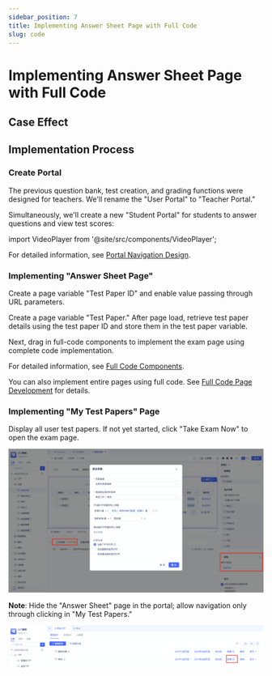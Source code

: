 ```yaml
---
sidebar_position: 7
title: Implementing Answer Sheet Page with Full Code
slug: code
---
```

# Implementing Answer Sheet Page with Full Code

## Case Effect

<VideoPlayer relatePath="/docs/tutorial/code_effect.mp4" />

## Implementation Process

### Create Portal

The previous question bank, test creation, and grading functions were designed for teachers. We'll rename the "User Portal" to "Teacher Portal."

Simultaneously, we'll create a new "Student Portal" for students to answer questions and view test scores:

import VideoPlayer from '@site/src/components/VideoPlayer';

<VideoPlayer relatePath="/docs/tutorial/code_create_shell.mp4" />

For detailed information, see [Portal Navigation Design](../../devguide/shell-and-page/portal-navigation-design).

### Implementing "Answer Sheet Page"

Create a page variable "Test Paper ID" and enable value passing through URL parameters.

Create a page variable "Test Paper." After page load, retrieve test paper details using the test paper ID and store them in the test paper variable.

<VideoPlayer relatePath="/docs/tutorial/code_page_var.mp4" />

Next, drag in full-code components to implement the exam page using complete code implementation.

<VideoPlayer relatePath="/docs/tutorial/code_component.mp4" />

For detailed information, see [Full Code Components](../../devguide/fullcode-ui-components-in-pages/ui-component-interface-specifications).

You can also implement entire pages using full code. See [Full Code Page Development](../../devguide/shell-and-page/full-code-page-development) for details.

### Implementing "My Test Papers" Page

Display all user test papers. If not yet started, click "Take Exam Now" to open the exam page.

![](../img/code_173517.png)


**Note**: Hide the "Answer Sheet" page in the portal; allow navigation only through clicking in "My Test Papers."

![](../img/code_091249.png)